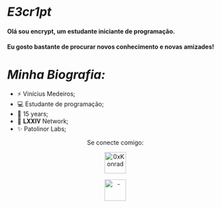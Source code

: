 #                                                                      *E3cr1pt*

#### Olá sou encrypt, um estudante iniciante de programação.
#### Eu gosto bastante de procurar novos conhecimento e novas amizades!
  

#                                                                    *Minha Biografia:*

-  ⚡ Vinícius Medeiros;
-  💻 Estudante de programação;
-  🎒 15 years;
-  🧪 𝐋𝐗𝐗𝐈𝐕 Network;
-  ✨ Patolinor Labs;
<p align="center"> Se conecte comigo:
</p>

<p align="center">
<a href="https://instagram.com/m.s.swindler" target="blank"><img align="center" src="https://media.discordapp.net/attachments/768926761844211753/792033941666004992/desconhecido.png?width=225&height=225" alt="0xKonrad" height="50" width="50"</a>
</a>     
</p>
<p align="center">
  <a href="https://discordapp.com" target="blank"><img align="center" src="https://cdn.discordapp.com/attachments/690376327555055626/796963704473255936/discord_1.png" alt="- "E3cr1pt" 愛
#1974" height="50" width="50"</a>
